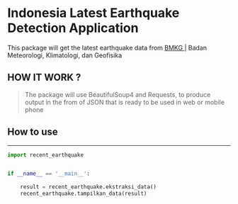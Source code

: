 
# Indonesia Latest Earthquake Detection Application
This package will get the latest earthquake data from [ BMKG ](https://bmkg.go.id) |  Badan Meteorologi, Klimatologi, dan Geofisika



## HOW IT WORK ?



> The package will use BeautifulSoup4 and Requests, to produce output in the from of JSON that is ready to be used in web or mobile phone


## How to use
___

```python
import recent_earthquake


if __name__ == '__main__':
    
    result = recent_earthquake.ekstraksi_data()
    recent_earthquake.tampilkan_data(result)


```